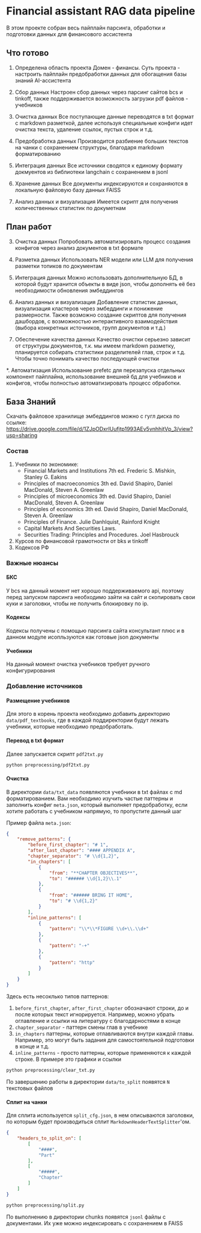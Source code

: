 # Financial assistant RAG data pipeline

В этом проекте собран весь пайплайн парсинга, обработки и подготовки данных для финансового ассистента

## Что готово
1. Определена область проекта
Домен - финансы. Суть проекта - настроить пайплайн предобработки данных для обогащения базы знаний AI-ассистента 

2. Сбор данных
Настроен сбор данных через парсинг сайтов bcs и tinkoff, также поддерживается возможность загрузки pdf файлов - учебников

3. Очистка данных
Все поступающие данные переводятся в txt формат с markdown разметкой, далее используя специальные конфиги идет очистка текста, удаление ссылок, пустых строк и т.д.

4. Предобработка данных
Производится разбиение больших текстов на чанки с сохранением структуры, благодаря markdown форматированию

6. Интеграция данных
Все источники сводятся к единому формату докмуентов из библиотеки langchain с сохранением в jsonl

7. Хранение данных
Все документы индексируются и сохраняются в локальную файловую базу данных FAISS

8. Анализ данных и визуализация
Имеется скрипт для получения количественных статистик по докуметнам

## План работ

3. Очистка данных
Попробовать автоматизировать процесс создания конфигов через анализ документов в txt формате

5. Разметка данных
Использовать NER модели или LLM для получения разметки топиков по документам

6. Интеграция данных
Можно использовать дополнительную БД, в которой будут хранится объекты в виде json, чтобы дополнять её без необходимости обновления эмбеддингов

8. Анализ данных и визуализация
Добавление статистик данных, визуализация кластеров через эмбеддинги и понижение размерности.
Также возможно создание скриптов для получения дашбордов, с возможностью интерактивного взаимодействия (выбора конкретных источников, групп документов и т.д.)

9. Обеспечение качества данных
Качество очистки серьезно зависит от структуры документов, т.к. мы имеем markdown разметку, планируется собирать статистики разделителей глав, строк и т.д. Чтобы точно понимать качество последующей очистки

*. Автоматизация
Использование prefetc для перезапуска отдельных компонент пайплайна, использование внешней бд для учебников и конфигов, чтобы полностью автоматизировать процесс обработки.

## База Знаний

Скачать файловое хранилище эмбеддингов можно с гугл диска по ссылке: https://drive.google.com/file/d/1ZJpODxrIUufjtp1993AEv5vnhhjtVp_3/view?usp=sharing

### Состав

1. Учебники по экономике:
    - Financial Markets and Institutions 7th ed. Frederic S. Mishkin, Stanley G. Eakins
    - Principles of macroeconomics 3th ed. David Shapiro, Daniel MacDonald, Steven A. Greenlaw
    - Principles of microeconomics 3th ed. David Shapiro, Daniel MacDonald, Steven A. Greenlaw
    - Principles of economics 3th ed. David Shapiro, Daniel MacDonald, Steven A. Greenlaw
    - Principles of Finance. Julie Danhlquist, Rainford Knight
    - Capital Markets And Securities Laws.
    - Securities Trading: Principles and Procedures. Joel Hasbrouck
2. Курсов по финансовой грамотности от bks и tinkoff
3. Кодексов РФ

### Важные нюансы

#### БКС
У bcs на данный момент нет хорошо поддерживаемого api, поэтому перед запуском парсинга необходимо зайти на сайт и скопировать свои куки и заголовки, чтобы не получить блокировку по ip.

#### Кодексы
Кодексы получены с помощью парсинга сайта консультант плюс и в данном модуле исопльзуются как готовые json документы

#### Учебники
На данный момент очистка учебников требует ручного конфигурирования

### Добавление источников

#### Размещение учебников
Для этого в корень проекта необходимо добавить директорию `data/pdf_textbooks`, где в каждой поддиректории будут лежать учебники, которые необходимо предобработать.

#### Перевод в txt формат
Далее запускается скрипт `pdf2txt.py`

```bash
python preprocessing/pdf2txt.py
```

#### Очистка
В директории `data/txt_data` появляются учебники в txt файлах с md форматированием.
Вам необходимо изучить частые паттерны и заполнить конфиг `meta.json`, который выполняет предобработку,
если хотите работать с учебником напрямую, то пропустите данный шаг

Пример файла `meta.json`:
```json
{
    "remove_patterns": {
        "before_first_chapter": "# 1",
        "after_last_chapter": "#### APPENDIX A",
        "chapter_separator": "# \\d{1,2}",
        "in_chapters": [
            {
                "from": "**CHAPTER OBJECTIVES**",
                "to": "###### \\d{1,2}\\.1"
            },
            {
                "from": "###### BRING IT HOME",
                "to": "# \\d{1,2}"
            }
        ],
        "inline_patterns": [
            {
                "pattern": "\\*\\*FIGURE \\d+\\.\\d+"
            },
            {
                "pattern": "-+"
            },
            {
                "pattern": "http"
            }
        ]
    }
}
```
Здесь есть несоклько типов паттернов:
1. `before_first_chapter`, `after_first_chapter` обозначают строки, до и после которых текст игнорируется. Например, можно убрать оглавление и ссылки на литературу с благодарностями в конце
2. `chapter_separator` - паттерн смены глав в учебнике
3. `in_chapters` паттерны, которые отлавливаются внутри каждой главы. Например, это могут быть задания для самостоятельной подготовки в конце и т.д.
4. `inline_patterns` - просто паттерны, которые применяются к каждой строке. В примере это графики и ссылки

```bash
python preprocessing/clear_txt.py
```

По завершению работы в директории `data/to_split` появятся `N` текстовых файлов

#### Сплит на чанки

Для сплита используется `split_cfg.json`, в нем описываются заголовки, по которым будет производиться сплит `MarkdownHeaderTextSplitter`'ом.

```json
{
    "headers_to_split_on": [
        [
            "####",
            "Part"
        ],
        [
            "#####",
            "Chapter"
        ]
    ]
}
```

```bash
python preprocessing/split.py
```

По выполнению в директории chunks появятся `jsonl` файлы с документами. Их уже можно индексировать с сохранением в FAISS
